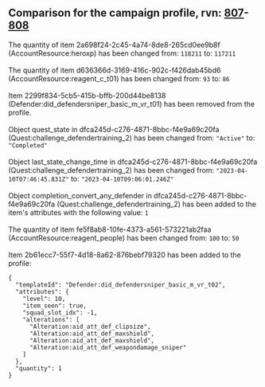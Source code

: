 ## Comparison for the campaign profile, rvn: [807](https://github.com/PRO100KatYT/FortniteProfileRevisions/tree/main/profiles/campaign/807%20campaign.json)-[808](https://github.com/PRO100KatYT/FortniteProfileRevisions/tree/main/profiles/campaign/808%20campaign.json)

The quantity of item 2a698f24-2c45-4a74-8de8-265cd0ee9b8f (AccountResource:heroxp) has been changed from: `118211` to: `117211`
<br><br>
The quantity of item d636366d-3169-416c-902c-f426dab45bd6 (AccountResource:reagent_c_t01) has been changed from: `93` to: `86`
<br><br>
Item 2299f834-5cb5-415b-bffb-200d44be8138 (Defender:did_defendersniper_basic_m_vr_t01) has been removed from the profile.
<br><br>
Object quest_state in dfca245d-c276-4871-8bbc-f4e9a69c20fa (Quest:challenge_defendertraining_2) has been changed from: `"Active"` to: `"Completed"`
<br><br>
Object last_state_change_time in dfca245d-c276-4871-8bbc-f4e9a69c20fa (Quest:challenge_defendertraining_2) has been changed from: `"2023-04-10T07:46:45.831Z"` to: `"2023-04-10T09:06:01.246Z"`
<br><br>
Object completion_convert_any_defender in dfca245d-c276-4871-8bbc-f4e9a69c20fa (Quest:challenge_defendertraining_2) has been added to the item's attributes with the following value: `1`
<br><br>
The quantity of item fe5f8ab8-10fe-4373-a561-573221ab2faa (AccountResource:reagent_people) has been changed from: `100` to: `50`
<br><br>
Item 2b61ecc7-55f7-4d18-8a62-876bebf79320 has been added to the profile:

```
{
  "templateId": "Defender:did_defendersniper_basic_m_vr_t02",
  "attributes": {
    "level": 10,
    "item_seen": true,
    "squad_slot_idx": -1,
    "alterations": [
      "Alteration:aid_att_def_clipsize",
      "Alteration:aid_att_def_maxshield",
      "Alteration:aid_att_def_maxshield",
      "Alteration:aid_att_def_weapondamage_sniper"
    ]
  },
  "quantity": 1
}
```

<br><br>

